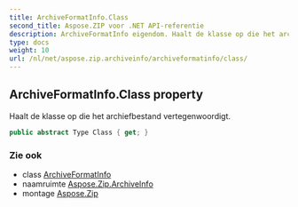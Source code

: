```yaml
---
title: ArchiveFormatInfo.Class
second_title: Aspose.ZIP voor .NET API-referentie
description: ArchiveFormatInfo eigendom. Haalt de klasse op die het archiefbestand vertegenwoordigt.
type: docs
weight: 10
url: /nl/net/aspose.zip.archiveinfo/archiveformatinfo/class/
---
```

## ArchiveFormatInfo.Class property

Haalt de klasse op die het archiefbestand vertegenwoordigt.

```csharp
public abstract Type Class { get; }
```

### Zie ook

* class [ArchiveFormatInfo](../)
* naamruimte [Aspose.Zip.ArchiveInfo](../../archiveformatinfo/)
* montage [Aspose.Zip](../../../)


